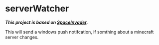 # serverWatcher
***This project is based on [SpaceInvader](https://github.com/virus-rpi/SpaceInvader).***

This will send a windows push notifcation, if somthing about a minecraft server changes. 

